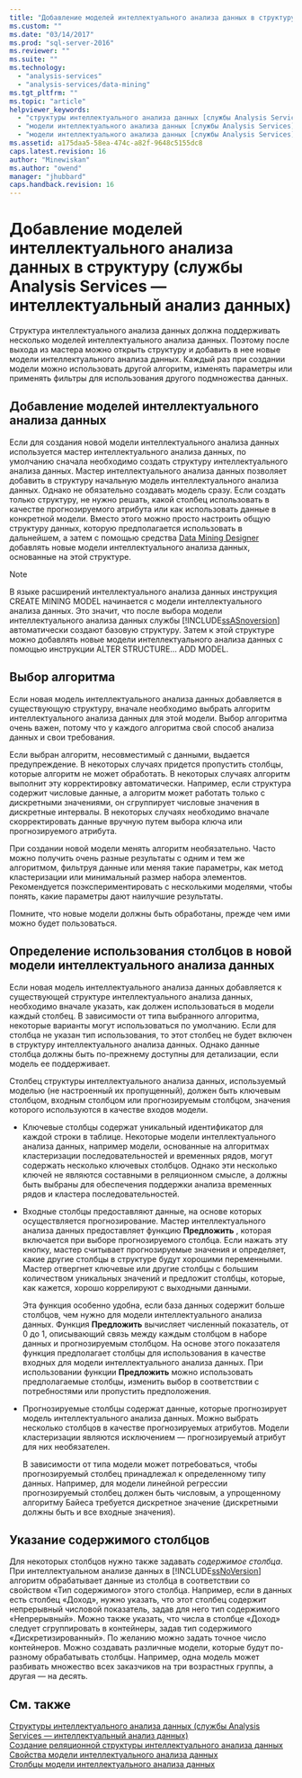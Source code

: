 ```yaml
---
title: "Добавление моделей интеллектуального анализа данных в структуру (службы Analysis Services — интеллектуальный анализ данных) | Microsoft Docs"
ms.custom: ""
ms.date: "03/14/2017"
ms.prod: "sql-server-2016"
ms.reviewer: ""
ms.suite: ""
ms.technology: 
  - "analysis-services"
  - "analysis-services/data-mining"
ms.tgt_pltfrm: ""
ms.topic: "article"
helpviewer_keywords: 
  - "структуры интеллектуального анализа данных [службы Analysis Services], создание"
  - "модели интеллектуального анализа данных [службы Analysis Services], создание"
  - "модели интеллектуального анализа данных [службы Analysis Services], изменение"
ms.assetid: a175daa5-58ea-474c-a82f-9648c5155dc8
caps.latest.revision: 16
author: "Minewiskan"
ms.author: "owend"
manager: "jhubbard"
caps.handback.revision: 16
---
```

# Добавление моделей интеллектуального анализа данных в структуру (службы Analysis Services — интеллектуальный анализ данных)
  Структура интеллектуального анализа данных должна поддерживать несколько моделей интеллектуального анализа данных. Поэтому после выхода из мастера можно открыть структуру и добавить в нее новые модели интеллектуального анализа данных. Каждый раз при создании модели можно использовать другой алгоритм, изменять параметры или применять фильтры для использования другого подмножества данных.  
  
## Добавление моделей интеллектуального анализа данных  
 Если для создания новой модели интеллектуального анализа данных используется мастер интеллектуального анализа данных, по умолчанию сначала необходимо создать структуру интеллектуального анализа данных. Мастер интеллектуального анализа данных позволяет добавить в структуру начальную модель интеллектуального анализа данных. Однако не обязательно создавать модель сразу. Если создать только структуру, не нужно решать, какой столбец использовать в качестве прогнозируемого атрибута или как использовать данные в конкретной модели. Вместо этого можно просто настроить общую структуру данных, которую предполагается использовать в дальнейшем, а затем с помощью средства [Data Mining Designer](../../analysis-services/data-mining/data-mining-designer.md) добавлять новые модели интеллектуального анализа данных, основанные на этой структуре.  
  
> [!NOTE]  
>  В языке расширений интеллектуального анализа данных инструкция CREATE MINING MODEL начинается с модели интеллектуального анализа данных. Это значит, что после выбора модели интеллектуального анализа данных службы [!INCLUDE[ssASnoversion](../../includes/ssasnoversion-md.md)] автоматически создают базовую структуру. Затем к этой структуре можно добавлять новые модели интеллектуального анализа данных с помощью инструкции ALTER STRUCTURE… ADD MODEL.  
  
## Выбор алгоритма  
 Если новая модель интеллектуального анализа данных добавляется в существующую структуру, вначале необходимо выбрать алгоритм интеллектуального анализа данных для этой модели. Выбор алгоритма очень важен, потому что у каждого алгоритма свой способ анализа данных и свои требования.  
  
 Если выбран алгоритм, несовместимый с данными, выдается предупреждение. В некоторых случаях придется пропустить столбцы, которые алгоритм не может обработать. В некоторых случаях алгоритм выполнит эту корректировку автоматически. Например, если структура содержит числовые данные, а алгоритм может работать только с дискретными значениями, он сгруппирует числовые значения в дискретные интервалы. В некоторых случаях необходимо вначале скорректировать данные вручную путем выбора ключа или прогнозируемого атрибута.  
  
 При создании новой модели менять алгоритм необязательно. Часто можно получить очень разные результаты с одним и тем же алгоритмом, фильтруя данные или меняя такие параметры, как метод кластеризации или минимальный размер набора элементов. Рекомендуется поэкспериментировать с несколькими моделями, чтобы понять, какие параметры дают наилучшие результаты.  
  
 Помните, что новые модели должны быть обработаны, прежде чем ими можно будет пользоваться.  
  
## Определение использования столбцов в новой модели интеллектуального анализа данных  
 Если новая модель интеллектуального анализа данных добавляется к существующей структуре интеллектуального анализа данных, необходимо вначале указать, как должен использоваться в модели каждый столбец. В зависимости от типа выбранного алгоритма, некоторые варианты могут использоваться по умолчанию. Если для столбца не указан тип использования, то этот столбец не будет включен в структуру интеллектуального анализа данных. Однако данные столбца должны быть по-прежнему доступны для детализации, если модель ее поддерживает.  
  
 Столбец структуры интеллектуального анализа данных, используемый моделью (не настроенный их пропущенный), должен быть ключевым столбцом, входным столбцом или прогнозируемым столбцом, значения которого используются в качестве входов модели.  
  
-   Ключевые столбцы содержат уникальный идентификатор для каждой строки в таблице. Некоторые модели интеллектуального анализа данных, например модели, основанные на алгоритмах кластеризации последовательностей и временных рядов, могут содержать несколько ключевых столбцов. Однако эти несколько ключей не являются составными в реляционном смысле, а должны быть выбраны для обеспечения поддержки анализа временных рядов и кластера последовательностей.  
  
-   Входные столбцы предоставляют данные, на основе которых осуществляется прогнозирование. Мастер интеллектуального анализа данных предоставляет функцию **Предложить** , которая включается при выборе прогнозируемого столбца. Если нажать эту кнопку, мастер считывает прогнозируемые значения и определяет, какие другие столбцы в структуре будут хорошими переменными. Мастер отвергнет ключевые или другие столбцы с большим количеством уникальных значений и предложит столбцы, которые, как кажется, хорошо коррелируют с выходными данными.  
  
     Эта функция особенно удобна, если база данных содержит больше столбцов, чем нужно для модели интеллектуального анализа данных. Функция **Предложить** вычисляет численный показатель, от 0 до 1, описывающий связь между каждым столбцом в наборе данных и прогнозируемым столбцом. На основе этого показателя функция предполагает столбцы для использования в качестве входных для модели интеллектуального анализа данных. При использовании функции **Предложить** можно использовать предполагаемые столбцы, изменить выбор в соответствии с потребностями или пропустить предположения.  
  
-   Прогнозируемые столбцы содержат данные, которые прогнозирует модель интеллектуального анализа данных. Можно выбрать несколько столбцов в качестве прогнозируемых атрибутов. Модели кластеризации являются исключением — прогнозируемый атрибут для них необязателен.  
  
     В зависимости от типа модели может потребоваться, чтобы прогнозируемый столбец принадлежал к определенному типу данных. Например, для модели линейной регрессии прогнозируемый столбец должен быть числовым, а упрощенному алгоритму Байеса требуется дискретное значение (дискретными должны быть и все входные значения).  
  
## Указание содержимого столбцов  
 Для некоторых столбцов нужно также задавать *содержимое столбца*. При интеллектуальном анализе данных в [!INCLUDE[ssNoVersion](../../includes/ssnoversion-md.md)] алгоритм обрабатывает данные из столбца в соответствии со свойством «Тип содержимого» этого столбца. Например, если в данных есть столбец «Доход», нужно указать, что этот столбец содержит непрерывный числовой показатель, задав для него тип содержимого «Непрерывный». Можно также указать, что числа в столбце «Доход» следует сгруппировать в контейнеры, задав тип содержимого «Дискретизированный». По желанию можно задать точное число контейнеров. Можно создавать различные модели, которые будут по-разному обрабатывать столбцы. Например, одна модель может разбивать множество всех заказчиков на три возрастных группы, а другая — на десять.  
  
## См. также  
 [Структуры интеллектуального анализа данных (службы Analysis Services — интеллектуальный анализ данных)](../../analysis-services/data-mining/mining-structures-analysis-services-data-mining.md)   
 [Создание реляционной структуры интеллектуального анализа данных](../../analysis-services/data-mining/create-a-relational-mining-structure.md)   
 [Свойства модели интеллектуального анализа данных](../../analysis-services/data-mining/mining-model-properties.md)   
 [Столбцы модели интеллектуального анализа данных](../../analysis-services/data-mining/mining-model-columns.md)  
  
  